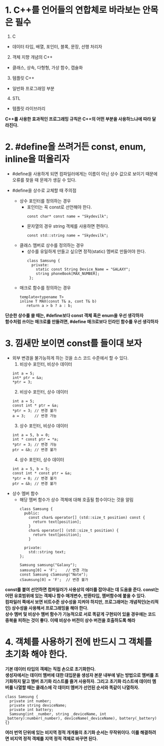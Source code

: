 # 1. C++를 언어들의 연합체로 바라보는 안목은 필수

1. C
  - 데이터 타입, 배열, 포인터, 블록, 문장, 선행 처리자
2. 객체 지향 개념의 C++
  - 클래스, 상속, 다형형, 가상 함수, 캡슐화
3. 템플릿 C++
  - 일반화 프로그래밍 부분
4. STL
  - 템플릿 라이브러리

**C++를 사용한 효과적인 프로그래밍 규칙은 C++의 어떤 부분을 사용하느냐에 따라 달라진다.**

# 2. #define을 쓰려거든 const, enum, inline을 떠올리자
  
- #define을 사용하게 되면 컴파일러에게는 이름이 아닌 상수 값으로 보이기 때문에 오류를 찾을 때 문제가 생길 수 있다.

- #define을 상수로 교체할 때 주의점
  - 상수 포인터를 정의하는 경우
    - 포인터는 꼭 const로 선언해야 한다.
      ```
      const char* const name = "Skydevilk";
      ```
    - 문자열의 경우 string 객체를 사용하면 편하다.
      ```
      const std::string name = "Skydevilk";
      ```
  - 클래스 멤버로 상수를 정의하는 경우
    - 상수를 유일하게 만들고 싶으면 정적(static) 멤버로 만들어야 한다.
      ```
      class Samsung {
        private:
          static const String Device_Name = "GALAXY";
          string phoneBook[MAX_NUMBER];
       };
       ```
  - 매크로 함수를 정의하는 경우
    ```
    template<typename T>
    inline T MAX(const T& a, cont T& b)
       return a > b ? a : b;
     ```
 
 **단순한 상수를 쓸 때는, #define보다 const 객체 혹은 enum을 우선 생각하자<br>**
 **함수처럼 쓰이는 매크로를 만들려면, #define 매크로보다 인라인 함수를 우선 생각하자**

# 3. 낌새만 보이면 const를 들이대 보자

- 외부 변경을 불가능하게 하는 것을 소스 코드 수준에서 할 수 있다.
  1. 비상수 포인터, 비상수 데이터
    ```
    int a = 5;
    int* ptr = &a;
    *ptr = 3;
    ```
  2. 비상수 포인터, 상수 데이터
    ```
    int a = 5;
    const int * ptr = &a;
    *ptr = 3; // 변경 불가
    a = 3;    // 변경 가능
    ```
  3. 상수 포인터, 비상수 데이터
    ```
    int a = 5, b = 0;
    int * const ptr = *a;
    *ptr = 3; // 변경 가능
    ptr = &b; // 변경 불가
    ```
  4. 상수 포인터, 상수 데이터
    ```
    int a = 5, b = 5;
    const int * const ptr = &a;
    *ptr = 0; // 변경 불가
    ptr = &b; // 변경 불가
    ```
- 상수 멤버 함수
  - 해당 멤버 함수가 상수 객체에 대해 호출될 함수이다는 것을 알림
    ```
    class Samsung {
      public:
        const char& operator[] (std::size_t position) const {
          return text[position];
        }
        char& operator[] (std::size_t position) {
          return text[position];
        }
        
      private:
        std::string text;
    };
    
    Samsung samsung("Galaxy");
    samsung[0] = 'F';    // 변경 가능
    const Samsung cSamsung("Note");
    cSaumsung[0] = 'F';  // 변경 불가
    ```

**const를 붙여 선언하면 컴파일러가 사용상의 에러를 잡아내는 데 도움을 준다. const는 어떤 유효범위에 있는 객체나 함수 매개변수, 반환타입, 멤버함수에 붙을 수 있다.<br>
컴파일러 쪽에서 보면 비트수준 상수성을 지켜야 하지만, 프로그래머는 개념적인(논리적인) 상수성을 사용해서 프로그래밍을 해야 한다.<br>
상수 멤버 및 비상수 멤버 함수가 기능적으로 서로 똑같게 구현되어 있을 경우에는 코드 중복을 피하는 것이 좋다. 이때 비상수 버전이 상수 버전을 호출하도록 해라**

# 4. 객체를 사용하기 전에 반드시 그 객체를 초기화 해야 한다.

**기본 데이터 타입의 객체는 직접 손으로 초기화한다.<br>
생성자에서는 데이터 멤버에 대한 대입문을 생성자 본문 내부에 넣는 방법으로 멤버를 초기화하지 말고 멤버 초기화 리스트를 즐겨 사용하자. 그리고 초기화 리스트에 데이터 멤버를 나열할 때는 클래스에 각 데이터 멤버가 선언된 순서와 똑같이 나열하자.<br>**
```
class Samsung {
  private int number;
  private string deviceName;
  private int battery;
  Samsung(int _number, string _deviceName, int _battery):number(_number), deviceName(_deviceName), battery(_battery) {}
```
**여러 번역 단위에 있는 비지역 정적 개게들의 초기화 순서는 무작위이다. 이를 해결하려면 비지역 정적 객체를 지역 정적 객체로 바꾸면 된다.**
